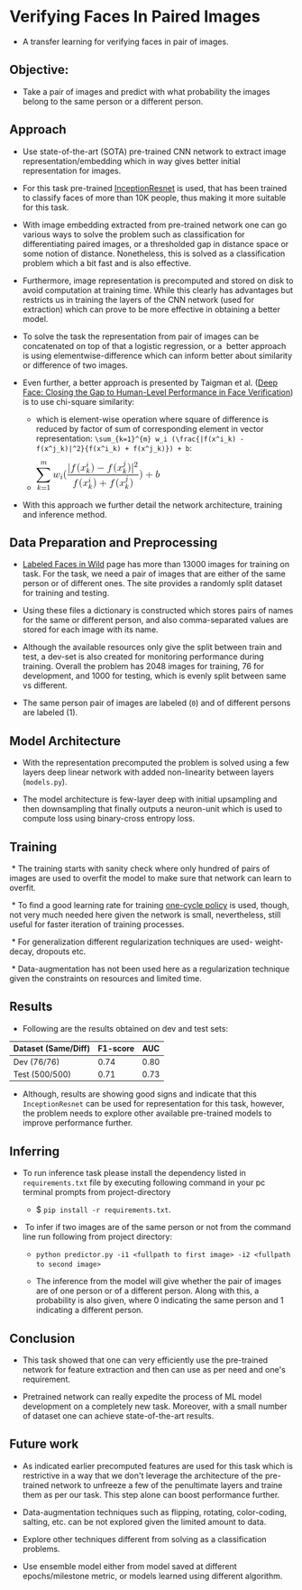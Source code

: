 # Verifying Faces In Paired Images <!-- (https://gist.github.com/prats226/d3da93412fef04e3b55b85fed56839e5) -->
 - A transfer learning for verifying faces in pair of images. 

## Objective:
 * Take a pair of images and predict with what probability the images belong to the same person or a different person.


## Approach

 * Use state-of-the-art (SOTA) pre-trained CNN network to extract image representation/embedding which in way gives better initial representation for images.
 
 * For this task pre-trained [InceptionResnet](https://github.com/timesler/facenet-pytorch) is used, that has been trained to classify faces of more than 10K people, thus making it more suitable for this task.
 
 * With image embedding extracted from pre-trained network one can go various ways to solve the problem such as classification for differentiating paired images, or a thresholded gap in distance space or some notion of distance. Nonetheless, this is solved as a classification problem which a bit fast and is also effective.

 * Furthermore, image representation is precomputed and stored on disk to avoid computation at training time. While this clearly has advantages but restricts us in training the layers of the CNN network (used for extraction) which can prove to be more effective in obtaining a better model.

 * To solve the task the representation from pair of images can be concatenated on top of that a logistic regression, or a  better approach is using elementwise-difference which can inform better about similarity or difference of two images.

 * Even further, a better approach is presented by Taigman et al. ([Deep Face: Closing the Gap to Human-Level Performance in Face Verification](https://www.cs.toronto.edu/~ranzato/publications/taigman_cvpr14.pdf)) is to use chi-square similarity:
   
   - which is element-wise operation where square of difference is reduced by factor of sum of corresponding element in vector representation: `\sum_{k=1}^{m} w_i (\frac{|f(x^i_k) - f(x^j_k)|^2}{f(x^i_k) + f(x^j_k)}) + b`: 

   - ![](gif.gif)

 * With this approach we further detail the network architecture, training and inference method.


## Data Preparation and Preprocessing

 * [Labeled Faces in Wild](http://vis-www.cs.umass.edu/lfw/) page has more than 13000 images for training on task. For the task, we need a pair of images that are either of the same person or of different ones. The site provides a randomly split dataset for training and testing. 

 * Using these files a dictionary is constructed which stores pairs of names for the same or different person, and also comma-separated values are stored for each image with its name. 

 * Although the available resources only give the split between train and test, a dev-set is also created for monitoring performance during training. Overall the problem has 2048 images for training, 76 for development, and 1000 for testing, which is evenly split between same vs different.

 * The same person pair of images are labeled (`0`) and of different persons are labeled (1).


## Model Architecture

 * With the representation precomputed the problem is solved using a few layers deep linear network with added non-linearity between layers (`models.py`).

 * The model architecture is few-layer deep with initial upsampling and then downsampling that finally outputs a neuron-unit which is used to compute loss using binary-cross entropy loss.


## Training

 * The training starts with sanity check where only hundred of pairs of images are used to overfit the model to make sure that network can learn to overfit.

 * To find a good learning rate for training [one-cycle policy](https://arxiv.org/abs/1803.09820) is used, though, not very much needed here given the network is small, nevertheless, still useful for faster iteration of training processes. 

 * For generalization different regularization techniques are used- weight-decay, dropouts etc. 

 * Data-augmentation has not been used here as a regularization technique given the constraints on resources and limited time.


## Results

* Following are the results obtained on dev and test sets:
<!-- https://www.tablesgenerator.com/markdown_tables -->
| Dataset  (Same/Diff) | F1-score | AUC  |
|----------------------|----------|------|
| Dev (76/76)          | 0.74     | 0.80 |
| Test (500/500)       | 0.71     | 0.73 |


* Although, results are showing good signs and indicate that this `InceptionResnet` can be used for representation for this task, however, the problem needs to explore other available pre-trained models to improve performance further.

## Inferring

 * To run inference task please install the dependency listed in `requirements.txt` file by executing following command in your pc terminal prompts from project-directory

   - $ `pip install -r requirements.txt`.

 *  To infer if two images are of the same person or not from the command line run following from project directory:

   - `python predictor.py -i1 <fullpath to first image> -i2 <fullpath to second image>` 

   - The inference from the model will give whether the pair of images are of one person or of a different person. Along with this, a probability is also given, where 0 indicating the same person and 1 indicating a different person. 


## Conclusion

 * This task showed that one can very efficiently use the pre-trained network for feature extraction and then can use as per need and one's requirement.  

 * Pretrained network can really expedite the process of ML model development on a completely new task. Moreover, with a small number of dataset one can achieve state-of-the-art results. 



## Future work

 * As indicated earlier precomputed features are used for this task which is restrictive in a way that we don't leverage the architecture of the pre-trained network to unfreeze a few of the penultimate layers and traine them as per our task. This step alone can boost performance further.
 
 * Data-augmentation techniques such as flipping, rotating, color-coding, salting, etc. can be not explored given the limited amount to data.
 
 * Explore other techniques different from solving as a classification problems. 

 * Use ensemble model either from model saved at different epochs/milestone metric, or models learned using different algorithm.  





